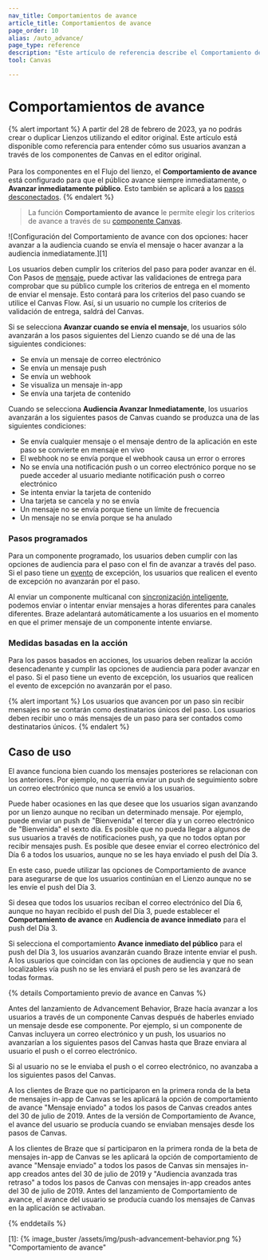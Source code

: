 ```yaml
---
nav_title: Comportamientos de avance
article_title: Comportamientos de avance
page_order: 10
alias: /auto_advance/
page_type: reference
description: "Este artículo de referencia describe el Comportamiento de Avance y cubre varios escenarios que pueden surgir a medida que se avanza en un Lienzo."
tool: Canvas

---
```


# Comportamientos de avance

{% alert important %}
A partir del 28 de febrero de 2023, ya no podrás crear o duplicar Lienzos utilizando el editor original. Este artículo está disponible como referencia para entender cómo sus usuarios avanzan a través de los componentes de Canvas en el editor original. <br><br>Para los componentes en el Flujo del lienzo, el **Comportamiento de avance** está configurado para que el público avance siempre inmediatamente, o **Avanzar inmediatamente público**. Esto también se aplicará a los [pasos desconectados]({{site.baseurl}}/user_guide/engagement_tools/canvas/managing_canvases/change_your_canvas_after_launch/#disconnected-steps/).
{% endalert %}

> La función **Comportamiento de avance** le permite elegir los criterios de avance a través de su [componente Canvas]({{site.baseurl}}/user_guide/engagement_tools/canvas/canvas_components/). 

![Configuración del Comportamiento de avance con dos opciones: hacer avanzar a la audiencia cuando se envía el mensaje o hacer avanzar a la audiencia inmediatamente.][1]

Los usuarios deben cumplir los criterios del paso para poder avanzar en él. Con Pasos de [mensaje]({{site.baseurl}}/user_guide/engagement_tools/canvas/canvas_components/message_step/), puede activar las validaciones de entrega para comprobar que su público cumple los criterios de entrega en el momento de enviar el mensaje. Esto contará para los criterios del paso cuando se utilice el Canvas Flow. Así, si un usuario no cumple los criterios de validación de entrega, saldrá del Canvas.

Si se selecciona **Avanzar cuando se envía el mensaje**, los usuarios sólo avanzarán a los pasos siguientes del Lienzo cuando se dé una de las siguientes condiciones:

- Se envía un mensaje de correo electrónico
- Se envía un mensaje push
- Se envía un webhook
- Se visualiza un mensaje in-app
- Se envía una tarjeta de contenido

Cuando se selecciona **Audiencia Avanzar Inmediatamente**, los usuarios avanzarán a los siguientes pasos de Canvas cuando se produzca una de las siguientes condiciones:

- Se envía cualquier mensaje o el mensaje dentro de la aplicación en este paso se convierte en mensaje en vivo
- El webhook no se envía porque el webhook causa un error o errores
- No se envía una notificación push o un correo electrónico porque no se puede acceder al usuario mediante notificación push o correo electrónico
- Se intenta enviar la tarjeta de contenido 
- Una tarjeta se cancela y no se envía
- Un mensaje no se envía porque tiene un límite de frecuencia
- Un mensaje no se envía porque se ha anulado

### Pasos programados

Para un componente programado, los usuarios deben cumplir con las opciones de audiencia para el paso con el fin de avanzar a través del paso. Si el paso tiene un [evento]({{site.baseurl}}/user_guide/engagement_tools/canvas/create_a_canvas/exception_events/) de excepción, los usuarios que realicen el evento de excepción no avanzarán por el paso.

Al enviar un componente multicanal con [sincronización inteligente]({{site.baseurl}}/user_guide/brazeai/intelligence/intelligent_timing/), podemos enviar o intentar enviar mensajes a horas diferentes para canales diferentes. Braze adelantará automáticamente a los usuarios en el momento en que el primer mensaje de un componente intente enviarse.

### Medidas basadas en la acción

Para los pasos basados en acciones, los usuarios deben realizar la acción desencadenante y cumplir las opciones de audiencia para poder avanzar en el paso. Si el paso tiene un evento de excepción, los usuarios que realicen el evento de excepción no avanzarán por el paso.

{% alert important %}
Los usuarios que avancen por un paso sin recibir mensajes no se contarán como destinatarios únicos del paso. Los usuarios deben recibir uno o más mensajes de un paso para ser contados como destinatarios únicos.
{% endalert %}

## Caso de uso

El avance funciona bien cuando los mensajes posteriores se relacionan con los anteriores. Por ejemplo, no querría enviar un push de seguimiento sobre un correo electrónico que nunca se envió a los usuarios.

Puede haber ocasiones en las que desee que los usuarios sigan avanzando por un lienzo aunque no reciban un determinado mensaje. Por ejemplo, puede enviar un push de "Bienvenida" el tercer día y un correo electrónico de "Bienvenida" el sexto día. Es posible que no pueda llegar a algunos de sus usuarios a través de notificaciones push, ya que no todos optan por recibir mensajes push. Es posible que desee enviar el correo electrónico del Día 6 a todos los usuarios, aunque no se les haya enviado el push del Día 3.

En este caso, puede utilizar las opciones de Comportamiento de avance para asegurarse de que los usuarios continúan en el Lienzo aunque no se les envíe el push del Día 3.

Si desea que todos los usuarios reciban el correo electrónico del Día 6, aunque no hayan recibido el push del Día 3, puede establecer el **Comportamiento de avance** en **Audiencia de avance inmediato** para el push del Día 3.

Si selecciona el comportamiento **Avance inmediato del público** para el push del Día 3, los usuarios avanzarán cuando Braze intente enviar el push. A los usuarios que coincidan con las opciones de audiencia y que no sean localizables vía push no se les enviará el push pero se les avanzará de todas formas.

{% details Comportamiento previo de avance en Canvas %}

Antes del lanzamiento de Advancement Behavior, Braze hacía avanzar a los usuarios a través de un componente Canvas después de haberles enviado un mensaje desde ese componente. Por ejemplo, si un componente de Canvas incluyera un correo electrónico y un push, los usuarios no avanzarían a los siguientes pasos del Canvas hasta que Braze enviara al usuario el push o el correo electrónico.

Si al usuario no se le enviaba el push o el correo electrónico, no avanzaba a los siguientes pasos del Canvas.

A los clientes de Braze que no participaron en la primera ronda de la beta de mensajes in-app de Canvas se les aplicará la opción de comportamiento de avance "Mensaje enviado" a todos los pasos de Canvas creados antes del 30 de julio de 2019. Antes de la versión de Comportamiento de Avance, el avance del usuario se producía cuando se enviaban mensajes desde los pasos de Canvas.

A los clientes de Braze que sí participaron en la primera ronda de la beta de mensajes in-app de Canvas se les aplicará la opción de comportamiento de avance "Mensaje enviado" a todos los pasos de Canvas sin mensajes in-app creados antes del 30 de julio de 2019 y "Audiencia avanzada tras retraso" a todos los pasos de Canvas con mensajes in-app creados antes del 30 de julio de 2019. Antes del lanzamiento de Comportamiento de avance, el avance del usuario se producía cuando los mensajes de Canvas en la aplicación se activaban.

{% enddetails %}

[1]: {% image_buster /assets/img/push-advancement-behavior.png %} "Comportamiento de avance"
